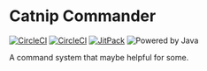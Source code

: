 Catnip Commander
======

[![CircleCI](https://github.com/KJP12/catnip-commander/workflows/CI%20with%20Gradle/badge.svg)](https://github.com/KJP12/catnip-commander/actions?query=workflow%3A%22CI+with+Gradle%22)
[![CircleCI](https://github.com/KJP12/catnip-commander/workflows/Gradle%20Package/badge.svg)](https://github.com/KJP12/catnip-commander/actions?query=workflow%3A%22Gradle+Package%22)
[![JitPack](https://jitpack.io/v/KJP12/catnip-commander.svg)](https://jitpack.io/#KJP12/catnip-commander)
![Powered by Java](https://img.shields.io/badge/Powered%20by-%20Java-orange.svg?logo=java&style=flat)

A command system that maybe helpful for some.